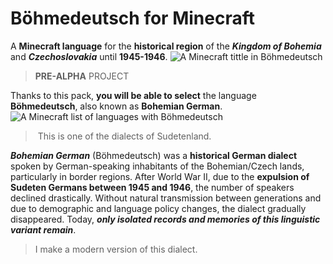 # Böhmedeutsch for Minecraft
A **Minecraft language** for the **historical region** of the ***Kingdom of Bohemia*** and ***Czechoslovakia*** until **1945-1946**.
![A Minecraft tittle in Böhmedeutsch](https://github.com/Skymmel/mclang-boehmedeutsch/blob/main/img/title.png?raw=true)
> **PRE-ALPHA** PROJECT

Thanks to this pack, **you will be able to select** the language **Böhmedeutsch**, also known as **Bohemian German**.
![A Minecraft list of languages with Böhmedeutsch](https://github.com/Skymmel/mclang-boehmedeutsch/blob/main/img/langs.png?raw=true)
> This is one of the dialects of Sudetenland.

***Bohemian German*** (Böhmedeutsch) was a **historical German dialect** spoken by German-speaking inhabitants of the Bohemian/Czech lands, particularly in border regions. After World War II, due to the **expulsion of Sudeten Germans between 1945 and 1946**, the number of speakers declined drastically. Without natural transmission between generations and due to demographic and language policy changes, the dialect gradually disappeared. Today, ***only isolated records and memories of this linguistic variant remain***.

> I make a modern version of this dialect.
